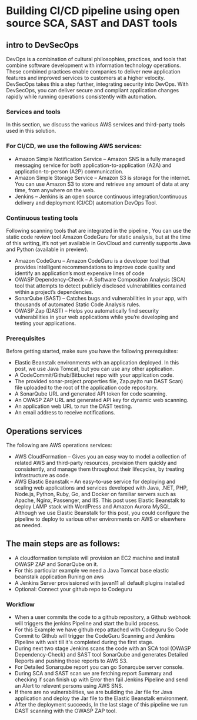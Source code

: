 # Building CI/CD pipeline using open source SCA, SAST and DAST tools

## intro to DevSecOps
DevOps is a combination of cultural philosophies, practices, and tools that combine software development with information technology operations. These combined practices enable companies to deliver new application features and improved services to customers at a higher velocity. DevSecOps takes this a step further, integrating security into DevOps. With DevSecOps, you can deliver secure and compliant application changes rapidly while running operations consistently with automation.

### Services and tools

In this section, we discuss the various AWS services and third-party tools used in this solution.

### For CI/CD, we use the following AWS services:

- Amazon Simple Notification Service – Amazon SNS is a fully managed messaging service for both application-to-application (A2A) and application-to-person (A2P) communication.
- Amazon Simple Storage Service – Amazon S3 is storage for the internet. You can use Amazon S3 to store and retrieve any amount of data at any time, from anywhere on the web.
- Jenkins – Jenkins is an open source continuous integration/continuous delivery and deployment (CI/CD) automation DevOps Tool.

### Continuous testing tools

Following scanning tools that are integrated in the pipeline ,  You can use the static code review tool Amazon CodeGuru for static analysis, but at the time of this writing, it’s not yet available in GovCloud and currently supports Java and Python (available in preview).

- Amazon CodeGuru – Amazon CodeGuru is a developer tool that provides intelligent recommendations to improve code quality and identify an application’s most expensive lines of code
- OWASP Dependency-Check – A Software Composition Analysis (SCA) tool that attempts to detect publicly disclosed vulnerabilities contained within a project’s dependencies.
- SonarQube (SAST) – Catches bugs and vulnerabilities in your app, with thousands of automated Static Code Analysis rules.
- OWASP Zap (DAST) – Helps you automatically find security vulnerabilities in your web applications while you’re developing and testing your applications.


### Prerequisites

Before getting started, make sure you have the following prerequisites:

- Elastic Beanstalk environments with an application deployed. In this post, we use Java Tomcat, but you can use any other application.
- A CodeCommit/Github/Bitbucket repo with your application code.
- The provided sonar-project.properties file, Zap.py(to run DAST Scan) file uploaded to the root of the application code repository.
- A SonarQube URL and generated API token for code scanning.
- An OWASP ZAP URL and generated API key for dynamic web scanning.
- An application web URL to run the DAST testing.
- An email address to receive notifications.

## Operations services

The following are AWS operations services:

- AWS CloudFormation – Gives you an easy way to model a collection of related AWS and third-party resources, provision them quickly and consistently, and manage them throughout their lifecycles, by treating infrastructure as code.
- AWS Elastic Beanstalk – An easy-to-use service for deploying and scaling web applications and services developed with Java, .NET, PHP, Node.js, Python, Ruby, Go, and Docker on familiar servers such as Apache, Nginx, Passenger, and IIS. This post uses Elastic Beanstalk to deploy LAMP stack with WordPress and Amazon Aurora MySQL. Although we use Elastic Beanstalk for this post, you could configure the pipeline to deploy to various other environments on AWS or elsewhere as needed.

## The main steps are as follows:
- A cloudformation template will provision an EC2 machine and install OWASP ZAP and SonarQube on it.
- For this particular example we need a Java Tomcat base elastic beanstalk application Runing on aws 
- A Jenkins Server provissioned with javan11 all default plugins installed
- Optional: Connect your github repo to Codeguru

### Workflow

- When a user commits the code to a github repository, a Github webhook will triggers the jenkins Pipeline and start the build process.
- For this Example we have github repo attached with Codeguru So Code Commit to Github will trigger the CodeGuru Scanning and Jenkins Pipeline with wait till it's completed during the first stage.
- During next two stage Jenkins scans the code with an SCA tool (OWASP Dependency-Check) and SAST tool SonarQube and generates Detailed Reports and pushing those reports to AWS S3. 
- For Detailed Sonarqube report you can go Sonarqube server console.
- During SCA and SAST scan we are fetching report Summary and checking if scan finish up with Error then fail Jenkins Pipeline and send an Alert to relevent persons using AWS SNS.
- If there are no vulnerabilities, we are building the Jar file for Java application and deploy the Jar file to the Elastic Beanstalk environment.
- After the deployment succeeds, In the last stage of this pipeline we run DAST scanning with the OWASP ZAP tool.
    
